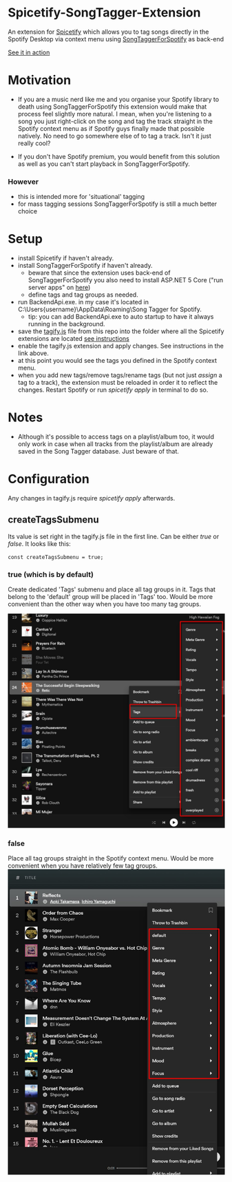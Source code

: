 # Spicetify-SongTagger-Extension
An extension for [Spicetify](https://github.com/khanhas/spicetify-cli) which allows you to tag songs directly in the Spotify Desktop via context menu using [SongTaggerForSpotify](https://github.com/BenediktAlkin/SongTaggerForSpotify) as back-end

[See it in action](https://photos.google.com/share/AF1QipNA3lLlyc8ck4i5-LvpjpfJKQPgor9U6euXnbXqXrQmGR6AS-Q9Nvex9NYSymmkKg/photo/AF1QipNGkQAo98a-zc8Hgf6ccUHT71J-tIMpDgUqcJPY?key=ZE1xNmlXRDY2eHFwUGphbVFGdWxEb3RJd2RmaHl3)

# Motivation
- If you are a music nerd like me and you organise your Spotify library to death using SongTaggerForSpotify this extension would make that process feel slightly more natural.
I mean, when you're listening to a song you just right-click on the song and tag the track straight in the Spotify context menu as if Spotify guys finally made that possible natively. No need to go somewhere else of to tag a track. Isn't it just really cool? 

- If you don't have Spotify premium, you would benefit from this solution as well as you can't start playback in SongTaggerForSpotify.

### However
* this is intended more for 'situational' tagging 
* for mass tagging sessions SongTaggerForSpotify is still a much better choice

# Setup
- install Spicetify if haven't already.
- install SongTaggerForSpotify if haven't already.
  * beware that since the extension uses back-end of SongTaggerForSpotify you also need to install ASP.NET 5 Core ("run server apps" on [here](https://dotnet.microsoft.com/download/dotnet/5.0/runtime))
  * define tags and tag groups as needed.
- run BackendApi.exe. in my case it's located in C:\Users\{username}\AppData\Roaming\Song Tagger for Spotify.
  * tip: you can add BackendApi.exe to auto startup to have it always running in the background. 
- save the [tagify.js](tagify.js) file from this repo into the folder where all the Spicetify extensions are located [see instructions](https://github.com/khanhas/spicetify-cli/wiki/Extensions)
- enable the tagify.js extension and apply changes. See instructions in the link above. 
- at this point you would see the tags you defined in the Spotify context menu.
- when you add new tags/remove tags/rename tags (but not just *assign* a tag to a track), the extension must be reloaded in order it to reflect the changes. Restart Spotify or run *spicetify apply* in terminal to do so.

# Notes
- Although it's possible to access tags on a playlist/album too, it would only work in case when all tracks from the playlist/album are already saved in the Song Tagger database. Just beware of that.

# Configuration
Any changes in tagify.js require *spicetify apply* afterwards.

## createTagsSubmenu
Its value is set right in the tagify.js file in the first line. Can be either *true* or *false*.
It looks like this:
```es6
const createTagsSubmenu = true;
```
### true (which is by default)

Create dedicated 'Tags' submenu and place all tag groups in it. Tags that belong to the 'default' group will be placed in 'Tags' too.
Would be more convenient than the other way when you have too many tag groups.

![createTagsSubmenu = true](createTagSubmenu%20%3D%20true.jpg)

### false 

Place all tag groups straight in the Spotify context menu.
Would be more convenient when you have relatively few tag groups.
![createTagsSubmenu = false](createSubMenu%20-%20false.jpg)
